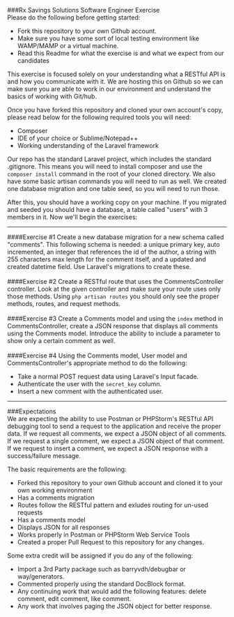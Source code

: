 ###Rx Savings Solutions Software Engineer Exercise
<br />
Please do the following before getting started:

 - Fork this repository to your own Github account.
 - Make sure you have some sort  of local testing environment like WAMP/MAMP or a virtual machine.
 - Read this Readme for what the exercise is and what we expect from our candidates

This exercise is focused solely on your understanding what a RESTful API is and how you communicate with it. We are hosting this on Github so we can make sure you are able to work in our environment and understand the basics of working with Git/hub.

Once you have forked this repository and cloned your own account's copy, please read below for the following required tools you will need:

 - Composer
 - IDE of your choice or Sublime/Notepad++
 - Working understanding of the Laravel framework

Our repo has the standard Laravel project, which includes the standard .gitignore. This means you will need to install composer and use the `composer install` command in the root of your cloned directory. We also have some basic artisan commands you will need to run as well. We created one database migration and one table seed, so you will need to run those.

After this, you should have a working copy on your machine. If you migrated and seeded you should have a database, a table called "users" with 3 members in it. Now we'll begin the exercises:

----

####Exercise #1
Create a new database migration for a new schema called "comments". This following schema is needed: a unique primary key, auto incremented, an integer that references the id of the author, a string with 255 characters max length for the comment itself, and a updated and created datetime field. Use Laravel's migrations to create these.
<br />
<br />
####Exercise #2
Create a RESTful route that uses the CommentsController controller. Look at the given controller and make sure your route uses only those methods. Using `php artisan routes` you should only see the proper methods, routes, and request methods.
<br />
<br />
####Exercise #3
Create a Comments model and using the `index` method in CommentsController, create a JSON response that displays all comments using the Comments model. Introduce the ability to include a parameter to show only a certain comment as well.
<br />
<br />
####Exercise #4
Using the Comments model, User model and CommentsController's appropriate method to do the following:
 - Take a normal POST request data using Laravel's Input facade.
 - Authenticate the user with the `secret_key` column.
 - Insert a new comment with the authenticated user.

----

###Expectations
<br />
We are expecting the ability to use Postman or PHPStorm's RESTful API debugging tool to send a request to the application and receive the proper data. If we request all comments, we expect a JSON object of all comments. If we request a single comment, we expect a JSON object of that comment. If we request to insert a comment, we expect a JSON response with a success/failure message.

The basic requirements are the following:
 - Forked this repository to your own Github account and cloned it to your own working environment
 - Has a comments migration
 - Routes follow the RESTful pattern and exludes routing for un-used requests
 - Has a comments model
 - Displays JSON for all responses
 - Works properly in Postman or PHPStorm Web Service Tools
 - Created a proper Pull Request to this repository for any changes.

Some extra credit will be assigned if you do any of the following:
 - Import a 3rd Party package such as barryvdh/debugbar or way/generators.
 - Commented properly using the standard DocBlock format.
 - Any continuing work that would add the following features: delete comment, edit comment, like comment.
 - Any work that involves paging the JSON object for better response.

